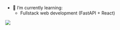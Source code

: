 <!--
**Zepten/Zepten** is a ✨ _special_ ✨ repository because its `README.md` (this file) appears on your GitHub profile.

Here are some ideas to get you started:

- 🔭 I’m currently working on ...
- 🌱 I’m currently learning ...
- 👯 I’m looking to collaborate on ...
- 🤔 I’m looking for help with ...
- 💬 Ask me about ...
- 📫 How to reach me: ...
- 😄 Pronouns: ...
- ⚡ Fun fact: ...
-->

- 🌱 I’m currently learning:
  - Fullstack web development (FastAPI + React)

<!-- [![GitHub Streak](https://streak-stats.demolab.com/?user=Zepten)](https://git.io/streak-stats) -->

![](https://komarev.com/ghpvc/?username=Zepten)
